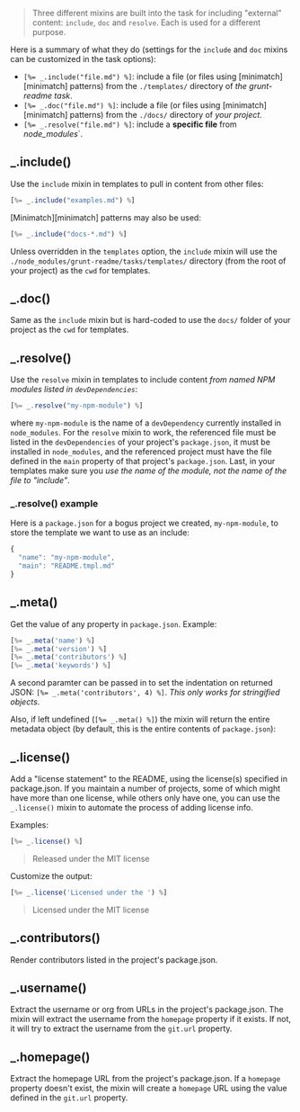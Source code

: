 > Three different mixins are built into the task for including "external" content: `include`, `doc` and `resolve`. Each is used for a different purpose.

Here is a summary of what they do (settings for the `include` and `doc` mixins can be customized in the task options):

* `[%= _.include("file.md") %]`: include a file (or files using [minimatch][minimatch] patterns) from the `./templates/` directory of _the grunt-readme task_.
* `[%= _.doc("file.md") %]`:  include a file (or files using [minimatch][minimatch] patterns) from the `./docs/` directory of _your project_.
* `[%= _.resolve("file.md") %]`: include a **specific file** from *node_modules*`.


## _.include()
Use the `include` mixin in templates to pull in content from other files:

```js
[%= _.include("examples.md") %]
```

[Minimatch][minimatch] patterns may also be used:

```js
[%= _.include("docs-*.md") %]
```

Unless overridden in the `templates` option, the `include` mixin will use the `./node_modules/grunt-readme/tasks/templates/` directory (from the root of your project) as the `cwd` for templates.


## _.doc()
Same as the `include` mixin but is hard-coded to use the `docs/` folder of your project as the `cwd` for templates.


## _.resolve()
Use the `resolve` mixin in templates to include content _from named NPM modules listed in `devDependencies`_:

```js
[%= _.resolve("my-npm-module") %]
```

where `my-npm-module` is the name of a `devDependency` currently installed in `node_modules`. For the `resolve` mixin to work, the referenced file must be listed in the `devDependencies` of your project's `package.json`, it must be installed in `node_modules`, and the referenced project must have the file defined in the `main` property of that project's `package.json`. Last, in your templates make sure you _use the name of the module, not the name of the file to "include"_.


### _.resolve() example
Here is a `package.json` for a bogus project we created, `my-npm-module`, to store the template we want to use as an include:

```js
{
  "name": "my-npm-module",
  "main": "README.tmpl.md"
}
```

## _.meta()

Get the value of any property in `package.json`. Example:

```js
[%= _.meta('name') %]
[%= _.meta('version') %]
[%= _.meta('contributors') %]
[%= _.meta('keywords') %]
```
A second paramter can be passed in to set the indentation on returned JSON: `[%= _.meta('contributors', 4) %]`. _This only works for stringified objects_.

Also, if left undefined (`[%= _.meta() %]`) the mixin will return the entire metadata object (by default, this is the entire contents of `package.json`):


## _.license()

Add a "license statement" to the README, using the license(s) specified in package.json. If you maintain a number of projects, some of which might have more than one license, while others only have one, you can use the `_.license()` mixin to automate the process of adding license info.

Examples:

```js
[%= _.license() %]
```
> Released under the MIT license

Customize the output:

```js
[%= _.license('Licensed under the ') %]
```
> Licensed under the MIT license


## _.contributors()
Render contributors listed in the project's package.json.


## _.username()
Extract the username or org from URLs in the project's package.json. The mixin will extract the username from the `homepage` property if it exists. If not, it will try to extract the username from the `git.url` property.


## _.homepage()
Extract the homepage URL from the project's package.json. If a `homepage` property doesn't exist, the mixin will create a `homepage` URL using the value defined in the `git.url` property.
